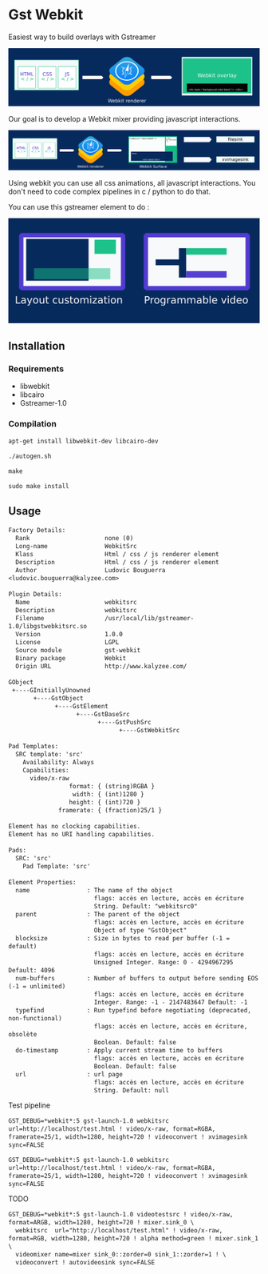 # Gst Webkit

Easiest way to build overlays with Gstreamer

![](imgs/principes.png)

Our goal is to develop a Webkit mixer providing javascript interactions.

![](imgs/principes-surface.png)


Using webkit you can use all css animations, all javascript interactions. You don't need to code complex pipelines in c / python to do that.


You can use this gstreamer element to do :

![](imgs/usages.png)

## Installation

### Requirements

* libwebkit
* libcairo
* Gstreamer-1.0

### Compilation

```
apt-get install libwebkit-dev libcairo-dev
```

```
./autogen.sh
```

```
make
```

```
sudo make install
```

## Usage

```
Factory Details:
  Rank                     none (0)
  Long-name                WebkitSrc
  Klass                    Html / css / js renderer element
  Description              Html / css / js renderer element
  Author                   Ludovic Bouguerra <ludovic.bouguerra@kalyzee.com>

Plugin Details:
  Name                     webkitsrc
  Description              webkitsrc
  Filename                 /usr/local/lib/gstreamer-1.0/libgstwebkitsrc.so
  Version                  1.0.0
  License                  LGPL
  Source module            gst-webkit
  Binary package           Webkit
  Origin URL               http://www.kalyzee.com/

GObject
 +----GInitiallyUnowned
       +----GstObject
             +----GstElement
                   +----GstBaseSrc
                         +----GstPushSrc
                               +----GstWebkitSrc

Pad Templates:
  SRC template: 'src'
    Availability: Always
    Capabilities:
      video/x-raw
                 format: { (string)RGBA }
                  width: { (int)1280 }
                 height: { (int)720 }
              framerate: { (fraction)25/1 }

Element has no clocking capabilities.
Element has no URI handling capabilities.

Pads:
  SRC: 'src'
    Pad Template: 'src'

Element Properties:
  name                : The name of the object
                        flags: accès en lecture, accès en écriture
                        String. Default: "webkitsrc0"
  parent              : The parent of the object
                        flags: accès en lecture, accès en écriture
                        Object of type "GstObject"
  blocksize           : Size in bytes to read per buffer (-1 = default)
                        flags: accès en lecture, accès en écriture
                        Unsigned Integer. Range: 0 - 4294967295 Default: 4096
  num-buffers         : Number of buffers to output before sending EOS (-1 = unlimited)
                        flags: accès en lecture, accès en écriture
                        Integer. Range: -1 - 2147483647 Default: -1
  typefind            : Run typefind before negotiating (deprecated, non-functional)
                        flags: accès en lecture, accès en écriture, obsolète
                        Boolean. Default: false
  do-timestamp        : Apply current stream time to buffers
                        flags: accès en lecture, accès en écriture
                        Boolean. Default: false
  url                 : url page
                        flags: accès en lecture, accès en écriture
                        String. Default: null

```


Test pipeline

```
GST_DEBUG=*webkit*:5 gst-launch-1.0 webkitsrc url=http://localhost/test.html ! video/x-raw, format=RGBA, framerate=25/1, width=1280, height=720 ! videoconvert ! xvimagesink sync=FALSE

```


```
GST_DEBUG=*webkit*:5 gst-launch-1.0 webkitsrc url=http://localhost/test.html ! video/x-raw, format=RGBA, framerate=25/1, width=1280, height=720 ! videoconvert ! xvimagesink sync=FALSE

```


TODO 
```
GST_DEBUG=*webkit*:5 gst-launch-1.0 videotestsrc ! video/x-raw, format=ARGB, width=1280, height=720 ! mixer.sink_0 \
  webkitsrc  url="http://localhost/test.html" ! video/x-raw, format=RGB, width=1280, height=720 ! alpha method=green ! mixer.sink_1 \
  videomixer name=mixer sink_0::zorder=0 sink_1::zorder=1 ! \
  videoconvert ! autovideosink sync=FALSE
```
